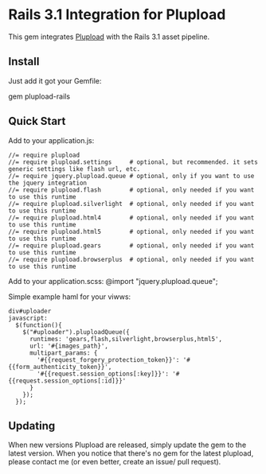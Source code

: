 Rails 3.1 Integration for Plupload
==

This gem integrates [Plupload](http://www.plupload.com/) with the Rails 3.1 asset pipeline.


Install
--

Just add it got your Gemfile:

  gem plupload-rails


Quick Start
--

Add to your application.js:

    //= require plupload
    //= require plupload.settings     # optional, but recommended. it sets generic settings like flash url, etc.
    //= require jquery.plupload.queue # optional, only if you want to use the jquery integration
    //= require plupload.flash        # optional, only needed if you want to use this runtime
    //= require plupload.silverlight  # optional, only needed if you want to use this runtime
    //= require plupload.html4        # optional, only needed if you want to use this runtime
    //= require plupload.html5        # optional, only needed if you want to use this runtime
    //= require plupload.gears        # optional, only needed if you want to use this runtime
    //= require plupload.browserplus  # optional, only needed if you want to use this runtime


Add to your application.scss:
    @import "jquery.plupload.queue";


Simple example haml for your viwws:

    div#uploader
    javascript:
      $(function(){
        $("#uploader").pluploadQueue({
          runtimes: 'gears,flash,silverlight,browserplus,html5',
          url: '#{images_path}',
          multipart_params: {
            '#{{request_forgery_protection_token}}': '#{{form_authenticity_token}}',
            '#{{request.session_options[:key]}}': '#{{request.session_options[:id]}}'
          }
        });
      });


Updating
--
When new versions Plupload are released, simply update the gem to the latest version. When you notice that there's no gem for the latest plupload, please contact me (or even better, create an issue/ pull request).

